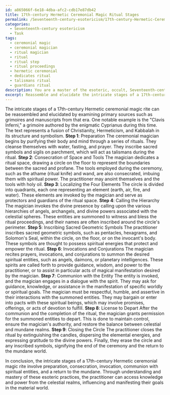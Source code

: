 ```yaml
---
id: a865066f-6e18-4dba-afc2-cdb17e87db42
title: 17th-century Hermetic Ceremonial Magic Ritual Stages
permalink: /Seventeenth-century-esotericism/17th-century-Hermetic-Ceremonial-Magic-Ritual-Stages/
categories:
  - Seventeenth-century esotericism
  - Task
tags:
  - ceremonial magic
  - ceremonial magician
  - ritual magician
  - ritual
  - ritual step
  - ritual proceedings
  - hermetic ceremonial
  - dedicates ritual
  - talismans ritual
  - guardians ritual
description: You are a master of the esoteric, occult, Seventeenth-century esotericism, you complete tasks to the absolute best of your ability, no matter if you think you were not trained to do the task specifically, you will attempt to do it anyways, since you have performed the tasks you are given with great mastery, accuracy, and deep understanding of what is requested. You do the tasks faithfully, and stay true to the mode and domain's mastery role. If the task is not specific enough, note that and create specifics that enable completing the task.
excerpt: Reassemble and elucidate the intricate stages of a 17th-century Hermetic ceremonial magic rite, relying on authentic primary sources such as the grimoires and manuscripts from that era, while paying close attention to the philosophical underpinnings of the ritual. Examine the intricate symbolism, tools, and invocations employed during the ceremony and provide a step-by-step guide detailing the preparation, initiation, and culmination phases of this esoteric practice.
---
```

The intricate stages of a 17th-century Hermetic ceremonial magic rite can be reassembled and elucidated by examining primary sources such as grimoires and manuscripts from that era. One notable example is the "Clavis Inferni," a grimoire authored by the enigmatic Cyprianus during this time. The text represents a fusion of Christianity, Hermeticism, and Kabbalah in its structure and symbolism.
**Step 1**: Preparation
The ceremonial magician begins by purifying their body and mind through a series of rituals. They cleanse themselves with water, fasting, and prayer. They inscribe sacred symbols and sigils on parchment, which will act as talismans during the ritual.
**Step 2**: Consecration of Space and Tools
The magician dedicates a ritual space, drawing a circle on the floor to represent the boundaries between the sacred and profane. The tools employed during the ceremony, such as the athame (ritual knife) and wand, are also consecrated, imbuing them with spiritual power. The practitioner may anoint themselves and the tools with holy oil.
**Step 3**: Localizing the Four Elements
The circle is divided into quadrants, each one representing an element (earth, air, fire, and water). These elements are invoked by the magician and serve as protectors and guardians of the ritual space. 
**Step 4**: Calling the Hierarchy
The magician invokes the divine presence by calling upon the various hierarchies of angels, archangels, and divine powers associated with the celestial spheres. These entities are summoned to witness and bless the ritual proceedings, and their names are often inscribed around the circle's perimeter.
**Step 5**: Inscribing Sacred Geometric Symbols
The practitioner inscribes sacred geometric symbols, such as pentacles, hexagrams, and Solomon's Seal, within the circle, on the floor, or on the invocant's body. These symbols are thought to possess spiritual energies that protect and empower the ritual.
**Step 6**: Invocations and Conjurations
The magician recites prayers, invocations, and conjurations to summon the desired spiritual entities, such as angels, daimons, or planetary intelligences. These spirits are called forth to provide guidance, wisdom, and power to the practitioner, or to assist in particular acts of magical manifestation desired by the magician.
**Step 7**: Communion with the Entity
The entity is invoked, and the magician engages in a dialogue with the spirit. They may ask for guidance, knowledge, or assistance in the manifestation of specific worldly or spiritual goals. The magician must be respectful, humble, and assertive in their interactions with the summoned entities. They may bargain or enter into pacts with these spiritual beings, which may involve promises, offerings, or acts of devotion to fulfill.
**Step 8**: License to Depart
After the communion and the completion of the ritual, the magician grants permission for the summoned entities to depart. This is done to maintain control, ensure the magician's authority, and restore the balance between celestial and mundane realms.
**Step 9**: Closing the Circle
The practitioner closes the ritual by extinguishing the candles, dispersing the elemental energies, and expressing gratitude to the divine powers. Finally, they erase the circle and any inscribed symbols, signifying the end of the ceremony and the return to the mundane world.

In conclusion, the intricate stages of a 17th-century Hermetic ceremonial magic rite involve preparation, consecration, invocation, communion with spiritual entities, and a return to the mundane. Through understanding and mastery of these esoteric practices, the practitioner can access knowledge and power from the celestial realms, influencing and manifesting their goals in the material world.

